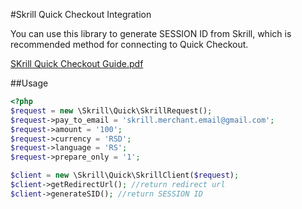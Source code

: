 #Skrill Quick Checkout Integration

You can use this library to generate SESSION ID from Skrill, 
which is recommended method for connecting to Quick Checkout.

[SKrill Quick Checkout Guide.pdf](https://www.skrill.com/fileadmin/content/pdf/Skrill_Quick_Checkout_Guide.pdf)


##Usage
```php
<?php
$request = new \Skrill\Quick\SkrillRequest();
$request->pay_to_email = 'skrill.merchant.email@gmail.com';
$request->amount = '100';
$request->currency = 'RSD';
$request->language = 'RS';
$request->prepare_only = '1';

$client = new \Skrill\Quick\SkrillClient($request);
$client->getRedirectUrl(); //return redirect url
$client->generateSID(); //return SESSION ID
```